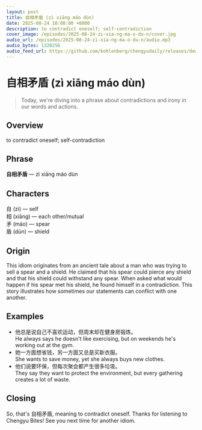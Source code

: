 ```yaml
---
layout: post
title: 自相矛盾 (zì xiāng máo dùn)
date: 2025-08-24 10:00:00 +0000
description: to contradict oneself; self-contradiction
cover_image: /episodes/2025-08-24-zi-xia-ng-ma-o-du-n/cover.jpg
audio_url: /episodes/2025-08-24-zi-xia-ng-ma-o-du-n/audio.mp3
audio_bytes: 1328256
audio_feed_url: https://github.com/kohlenberg/chengyudaily/releases/download/v20250824-zi-xia-ng-ma-o-du-n/2025-08-24-zi-xia-ng-ma-o-du-n.mp3
---
```






# 自相矛盾 (zì xiāng máo dùn)
> Today, we're diving into a phrase about contradictions and irony in our words and actions.

## Overview
to contradict oneself; self-contradiction

## Phrase
**自相矛盾** — zì xiāng máo dùn
## Characters


自 (zì) — self  
相 (xiāng) — each other/mutual  
矛 (máo) — spear  
盾 (dùn) — shield


## Origin
This idiom originates from an ancient tale about a man who was trying to sell a spear and a shield. He claimed that his spear could pierce any shield and that his shield could withstand any spear. When asked what would happen if his spear met his shield, he found himself in a contradiction. This story illustrates how sometimes our statements can conflict with one another.

## Examples
- 他总是说自己不喜欢运动，但周末却在健身房锻炼。<br>He always says he doesn't like exercising, but on weekends he's working out at the gym.
- 她一方面想省钱，另一方面又总是买新衣服。<br>She wants to save money, yet she always buys new clothes.
- 他们说要环保，但每次聚会都产生很多垃圾。<br>They say they want to protect the environment, but every gathering creates a lot of waste.

## Closing
So, that's 自相矛盾, meaning to contradict oneself. Thanks for listening to Chengyu Bites! See you next time for another idiom.
